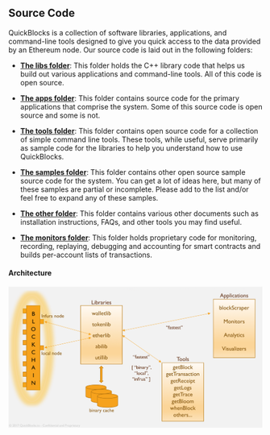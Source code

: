 ## Source Code

QuickBlocks is a collection of software libraries, applications, and command-line tools designed to give you quick access to the data provided by an Ethereum node. Our source code is laid out in the following folders:

- [**The libs folder**](./libs/README.md): This folder holds the C++ library code that helps us build out various applications and command-line tools. All of this code is open source.

- [**The apps folder**](./apps/README.md): This folder contains source code for the primary applications that comprise the system. Some of this source code is open source and some is not.

- [**The tools folder**](./tools/README.md): This folder contains open source code for a collection of simple command line tools. These tools, while useful, serve primarily as sample code for the libraries to help you understand how to use QuickBlocks.

- [**The samples folder**](./samples/README.md): This folder contains other open source sample source code for the system. You can get a lot of ideas here, but many of these samples are partial or incomplete. Please add to the list and/or feel free to expand any of these samples.

- [**The other folder**](./other/README.md): This folder contains various other documents such as installation instructions, FAQs, and other tools you may find useful.

- [**The monitors folder**](./monitors/README.md): This folder holds proprietary code for monitoring, recording, replaying, debugging and accounting for smart contracts and builds per-account lists of transactions.

#### Architecture

<img src=../docs/architecture.png>
